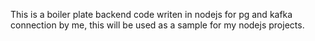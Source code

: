 This is a boiler plate backend code writen in nodejs for pg  and kafka connection by me, this will be used as a sample for my nodejs projects.